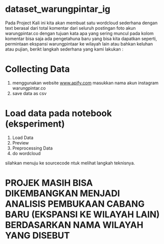 # dataset_warungpintar_ig

Pada Project Kali ini kita akan membuat satu wordcloud sederhana dengan text berasal dari total komentar dari seluruh postingan foto akun warungpintar.co dengan tujuan kata apa yang sering muncul pada kolom komentar bisa saja ada pengetahuna baru yang bisa kita dapatkan seperti, permintaan ekspansi warungpintaar ke wilayah lain atau bahkan keluhan atau pujian, berikt langkah sederhana yang kami lakukan :

# Collecting Data
1. menggunakan website www.apify.com masukkan nama akun instagram warungpintar.co
2. save data as csv 

# Load data pada notebook (eksperiment)
1. Load Data
2. Preview
3. Preprocessing Data
4. do wordcloud

silahkan menuju ke sourcecode ntuk melihat langkah teknisnya.

# PROJEK MASIH BISA DIKEMBANGKAN MENJADI ANALISIS PEMBUKAAN CABANG BARU (EKSPANSI KE WILAYAH LAIN) BERDASARKAN NAMA WILAYAH YANG DISEBUT 
